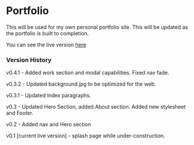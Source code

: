 Portfolio
=========

This will be used for my own personal portfolio site. This will be updated as the portfolio is built to completion.

You can see the live version [here](http://www.caleb-cox.com)

### Version History

v0.4.1 - Added work section and modal capabilities. Fixed nav fade.

v0.3.2 - Updated background.jpg to be optimized for the web.

v0.3.1 - Updated Index paragraphs.

v0.3 - Updated Hero Section, added About section. Added new stylesheet and Footer.

v0.2 - Added nav and Hero section

v0.1 [current live version] - splash page while under-construction.
